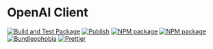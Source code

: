 # OpenAI Client

[![Build and Test Package](https://github.com/nexys-system/openai-client/actions/workflows/test.yml/badge.svg)](https://github.com/nexys-system/openai-client/actions/workflows/test.yml)
[![Publish](https://github.com/nexys-system/openai-client/actions/workflows/publish.yml/badge.svg)](https://github.com/nexys-system/openai-client/actions/workflows/publish.yml)
[![NPM package](https://badge.fury.io/js/%40nexys%2Fopenai-client.svg)](https://www.npmjs.com/package/@nexys/openai-client)
[![NPM package](https://img.shields.io/npm/v/@nexys/openai-client.svg)](https://www.npmjs.com/package/@nexys/openai-client)
[![Bundleophobia](https://badgen.net/bundlephobia/min/@nexys/openai-client)](https://bundlephobia.com/result?p=@nexys/openai-client)
[![Prettier](https://img.shields.io/badge/code_style-prettier-ff69b4.svg)](https://prettier.io/)
